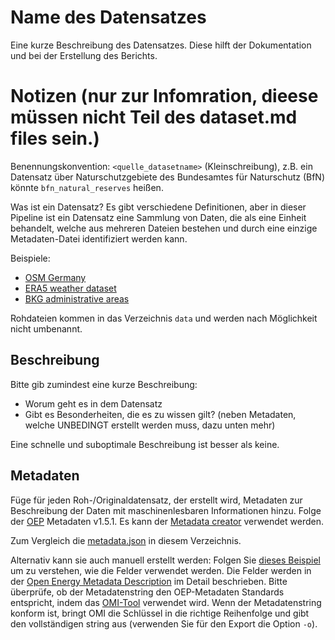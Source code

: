 # Name des Datensatzes

Eine kurze Beschreibung des Datensatzes. 
Diese hilft der Dokumentation und bei der Erstellung des Berichts.

# Notizen (nur zur Infomration, dieese müssen nicht Teil des dataset.md files sein.)

Benennungskonvention: `<quelle_datasetname>` (Kleinschreibung), z.B. ein Datensatz über
Naturschutzgebiete des Bundesamtes für Naturschutz (BfN) könnte `bfn_natural_reserves` heißen.

Was ist ein Datensatz? Es gibt verschiedene Definitionen, aber in dieser Pipeline ist ein Datensatz eine Sammlung von Daten, 
die als eine Einheit behandelt, welche aus mehreren Dateien bestehen 
und durch eine einzige Metadaten-Datei identifiziert werden kann.

Beispiele:
- [OSM Germany](https://download.geofabrik.de/europe/germany-latest.osm.pbf)
- [ERA5 weather dataset](https://cds.climate.copernicus.eu/cdsapp#!/dataset/reanalysis-era5-single-levels?tab=overview)
- [BKG administrative areas](https://gdz.bkg.bund.de/index.php/default/verwaltungsgebiete-1-250-000-stand-01-01-vg250-01-01.html)

Rohdateien kommen in das Verzeichnis `data` und werden nach Möglichkeit nicht umbenannt.

## Beschreibung

Bitte gib zumindest eine kurze Beschreibung:

- Worum geht es in dem Datensatz
- Gibt es Besonderheiten, die es zu wissen gilt? (neben Metadaten, welche UNBEDINGT 
  erstellt werden muss, dazu unten mehr)

Eine schnelle und suboptimale Beschreibung ist besser als keine.

## Metadaten

Füge für jeden Roh-/Originaldatensatz, der erstellt wird, Metadaten zur Beschreibung der Daten
mit maschinenlesbaren Informationen hinzu. 
Folge der [OEP](https://openenergy-platform.org/about/) Metadaten v1.5.1. 
Es kann der [Metadata creator](https://meta.rl-institut.de/meta_creator/151) verwendet werden.

Zum Vergleich die [metadata.json](metadata.json) in diesem Verzeichnis.

Alternativ kann sie auch manuell erstellt werden: 
Folgen Sie [dieses Beispiel](https://github.com/OpenEnergyPlatform/oemetadata/blob/develop/metadata/latest/example.json)
um zu verstehen, wie die Felder verwendet werden. Die Felder werden in der
[Open Energy Metadata Description](https://github.com/OpenEnergyPlatform/oemetadata/blob/develop/metadata/v141/metadata_key_description.md) im Detail beschrieben.
Bitte überprüfe, ob der Metadatenstring den OEP-Metadaten
Standards entspricht, indem das [OMI-Tool](https://github.com/OpenEnergyPlatform/omi) verwendet wird.
Wenn der Metadatenstring konform ist, bringt OMI die Schlüssel in die richtige Reihenfolge
und gibt den vollständigen string aus (verwenden Sie für den Export die Option `-o`).
